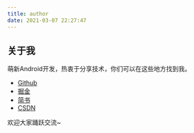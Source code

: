 ```yaml
---
title: author
date: 2021-03-07 22:27:47
---
```

## 关于我  

萌新Android开发，热衷于分享技术，你们可以在这些地方找到我。  

* [Github](https://github.com/MuppetWizard)
* [掘金](https://juejin.cn/user/4054654616603725)
* [简书](https://www.jianshu.com/u/369839f4bf48)
* [CSDN](https://blog.csdn.net/qq_42264343)  

欢迎大家踊跃交流~